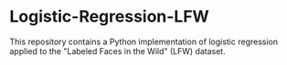 # Logistic-Regression-LFW
This repository contains a Python implementation of logistic regression applied to the "Labeled Faces in the Wild" (LFW) dataset.

